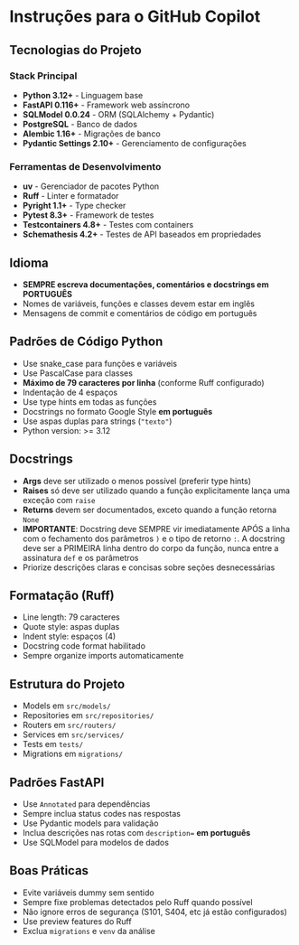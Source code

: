 # Instruções para o GitHub Copilot

## Tecnologias do Projeto

### Stack Principal
- **Python 3.12+** - Linguagem base
- **FastAPI 0.116+** - Framework web assíncrono
- **SQLModel 0.0.24** - ORM (SQLAlchemy + Pydantic)
- **PostgreSQL** - Banco de dados
- **Alembic 1.16+** - Migrações de banco
- **Pydantic Settings 2.10+** - Gerenciamento de configurações

### Ferramentas de Desenvolvimento
- **uv** - Gerenciador de pacotes Python
- **Ruff** - Linter e formatador
- **Pyright 1.1+** - Type checker
- **Pytest 8.3+** - Framework de testes
- **Testcontainers 4.8+** - Testes com containers
- **Schemathesis 4.2+** - Testes de API baseados em propriedades

## Idioma
- **SEMPRE escreva documentações, comentários e docstrings em PORTUGUÊS**
- Nomes de variáveis, funções e classes devem estar em inglês
- Mensagens de commit e comentários de código em português

## Padrões de Código Python
- Use snake_case para funções e variáveis
- Use PascalCase para classes
- **Máximo de 79 caracteres por linha** (conforme Ruff configurado)
- Indentação de 4 espaços
- Use type hints em todas as funções
- Docstrings no formato Google Style **em português**
- Use aspas duplas para strings (`"texto"`)
- Python version: >= 3.12

## Docstrings
- **Args** deve ser utilizado o menos possível (preferir type hints)
- **Raises** só deve ser utilizado quando a função explicitamente lança uma exceção com `raise`
- **Returns** devem ser documentados, exceto quando a função retorna `None`
- **IMPORTANTE**: Docstring deve SEMPRE vir imediatamente APÓS a linha com o fechamento dos parâmetros `)` e o tipo de retorno `:`. A docstring deve ser a PRIMEIRA linha dentro do corpo da função, nunca entre a assinatura `def` e os parâmetros
- Priorize descrições claras e concisas sobre seções desnecessárias

## Formatação (Ruff)
- Line length: 79 caracteres
- Quote style: aspas duplas
- Indent style: espaços (4)
- Docstring code format habilitado
- Sempre organize imports automaticamente

## Estrutura do Projeto
- Models em `src/models/`
- Repositories em `src/repositories/`
- Routers em `src/routers/`
- Services em `src/services/`
- Tests em `tests/`
- Migrations em `migrations/`

## Padrões FastAPI
- Use `Annotated` para dependências
- Sempre inclua status codes nas respostas
- Use Pydantic models para validação
- Inclua descrições nas rotas com `description=` **em português**
- Use SQLModel para modelos de dados

## Boas Práticas
- Evite variáveis dummy sem sentido
- Sempre fixe problemas detectados pelo Ruff quando possível
- Não ignore erros de segurança (S101, S404, etc já estão configurados)
- Use preview features do Ruff
- Exclua `migrations` e `venv` da análise